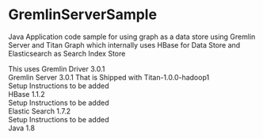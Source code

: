 # GremlinServerSample
Java Application code sample for using graph as a data store using Gremlin Server and Titan Graph which internally uses HBase for Data Store and Elasticsearch as Search Index Store

This uses 
Gremlin Driver 3.0.1 <br />
Gremlin Server 3.0.1 That is Shipped with Titan-1.0.0-hadoop1 <br />
Setup Instructions to be added <br />
HBase 1.1.2 <br />
Setup Instructions to be added <br />
Elastic Search 1.7.2 <br />
Setup Instructions to be added <br />
Java 1.8 <br />


